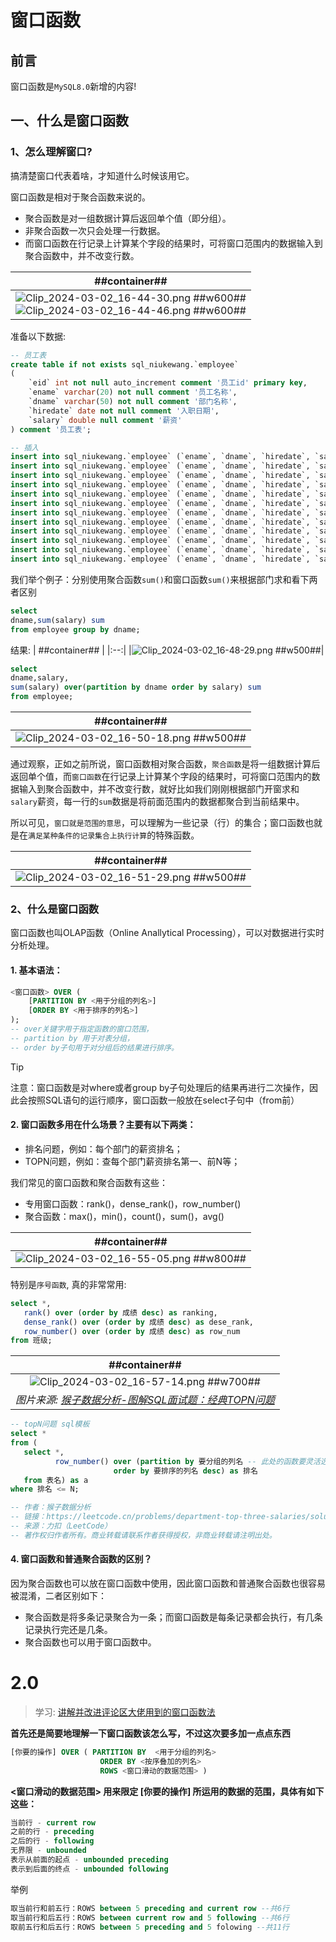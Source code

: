 # 窗口函数
## 前言
窗口函数是`MySQL8.0`新增的内容!

## 一、什么是窗口函数
### 1、怎么理解窗口?
搞清楚窗口代表着啥，才知道什么时候该用它。

窗口函数是相对于聚合函数来说的。
- 聚合函数是对一组数据计算后返回单个值（即分组）。
- 非聚合函数一次只会处理一行数据。
- 而窗口函数在行记录上计算某个字段的结果时，可将窗口范围内的数据输入到聚合函数中，并不改变行数。

| ##container## |
|:--:|
|![Clip_2024-03-02_16-44-30.png ##w600##](./Clip_2024-03-02_16-44-30.png)<br>![Clip_2024-03-02_16-44-46.png ##w600##](./Clip_2024-03-02_16-44-46.png)|

准备以下数据:

```sql
-- 员工表
create table if not exists sql_niukewang.`employee`
(
    `eid` int not null auto_increment comment '员工id' primary key,
    `ename` varchar(20) not null comment '员工名称',
    `dname` varchar(50) not null comment '部门名称',
    `hiredate` date not null comment '入职日期',
    `salary` double null comment '薪资'
) comment '员工表';

-- 插入
insert into sql_niukewang.`employee` (`ename`, `dname`, `hiredate`, `salary`) values ('傅嘉熙', '开发部', '2022-08-20 12:00:04', 9000);
insert into sql_niukewang.`employee` (`ename`, `dname`, `hiredate`, `salary`) values ('武晟睿', '开发部', '2022-06-12 13:54:12', 9500);
insert into sql_niukewang.`employee` (`ename`, `dname`, `hiredate`, `salary`) values ('孙弘文', '开发部', '2022-10-16 08:27:06', 9400);
insert into sql_niukewang.`employee` (`ename`, `dname`, `hiredate`, `salary`) values ('潘乐驹', '开发部', '2022-04-22 03:56:11', 9500);
insert into sql_niukewang.`employee` (`ename`, `dname`, `hiredate`, `salary`) values ('潘昊焱', '人事部', '2022-02-24 03:40:02', 5000);
insert into sql_niukewang.`employee` (`ename`, `dname`, `hiredate`, `salary`) values ('沈涛', '人事部', '2022-12-14 09:16:37', 6000);
insert into sql_niukewang.`employee` (`ename`, `dname`, `hiredate`, `salary`) values ('江峻熙', '人事部', '2022-05-12 01:17:48', 5000);
insert into sql_niukewang.`employee` (`ename`, `dname`, `hiredate`, `salary`) values ('陆远航', '人事部', '2022-04-14 03:35:57', 5500);
insert into sql_niukewang.`employee` (`ename`, `dname`, `hiredate`, `salary`) values ('姜煜祺', '销售部', '2022-03-23 03:21:05', 6000);
insert into sql_niukewang.`employee` (`ename`, `dname`, `hiredate`, `salary`) values ('邹明', '销售部', '2022-11-23 23:10:06', 6800);
insert into sql_niukewang.`employee` (`ename`, `dname`, `hiredate`, `salary`) values ('董擎苍', '销售部', '2022-02-12 07:54:32', 6500);
insert into sql_niukewang.`employee` (`ename`, `dname`, `hiredate`, `salary`) values ('钟俊驰', '销售部', '2022-04-10 12:17:06', 6000);
```

我们举个例子：分别使用聚合函数`sum()`和窗口函数`sum()`来根据部门求和看下两者区别

```sql
select
dname,sum(salary) sum 
from employee group by dname;
```

结果:
| ##container## |
|:--:|
|![Clip_2024-03-02_16-48-29.png ##w500##](./Clip_2024-03-02_16-48-29.png)|


```sql
select
dname,salary,
sum(salary) over(partition by dname order by salary) sum
from employee;
```

| ##container## |
|:--:|
|![Clip_2024-03-02_16-50-18.png ##w500##](./Clip_2024-03-02_16-50-18.png)|

通过观察，正如之前所说，窗口函数相对聚合函数，`聚合函数`是将一组数据计算后返回单个值，而`窗口函数`在行记录上计算某个字段的结果时，可将窗口范围内的数据输入到聚合函数中，并不改变行数，就好比如我们刚刚根据部门开窗求和`salary`薪资，每一行的`sum`数据是将前面范围内的数据都聚合到当前结果中。

所以可见，`窗口就是范围的意思`，可以理解为一些记录（行）的集合；窗口函数也就是在`满足某种条件的记录集合上执行计算`的特殊函数。

| ##container## |
|:--:|
|![Clip_2024-03-02_16-51-29.png ##w500##](./Clip_2024-03-02_16-51-29.png)|

### 2、什么是窗口函数
窗口函数也叫OLAP函数（Online Anallytical Processing），可以对数据进行实时分析处理。

#### 1. 基本语法：

```sql
<窗口函数> OVER (
    [PARTITION BY <用于分组的列名>]
    [ORDER BY <用于排序的列名>]
);
-- over关键字用于指定函数的窗口范围，
-- partition by 用于对表分组，
-- order by子句用于对分组后的结果进行排序。
```

> [!TIP]
> 注意：窗口函数是对where或者group by子句处理后的结果再进行二次操作，因此会按照SQL语句的运行顺序，窗口函数一般放在select子句中（from前）

#### 2. 窗口函数多用在什么场景？主要有以下两类：

- 排名问题，例如：每个部门的薪资排名；
- TOPN问题，例如：查每个部门薪资排名第一、前N等；

我们常见的窗口函数和聚合函数有这些：
- 专用窗口函数：rank()，dense_rank()，row_number()
- 聚合函数：max()，min()，count()，sum()，avg()

| ##container## |
|:--:|
|![Clip_2024-03-02_16-55-05.png ##w800##](./Clip_2024-03-02_16-55-05.png)|

特别是`序号函数`, 真的非常常用:


```sql
select *,
   rank() over (order by 成绩 desc) as ranking,
   dense_rank() over (order by 成绩 desc) as dese_rank,
   row_number() over (order by 成绩 desc) as row_num
from 班级;
```

| ##container## |
|:--:|
|![Clip_2024-03-02_16-57-14.png ##w700##](./Clip_2024-03-02_16-57-14.png)|
|*图片来源: [猴子数据分析-图解SQL面试题：经典TOPN问题](https://leetcode.cn/problems/department-top-three-salaries/solutions/73890/tu-jie-sqlmian-shi-ti-jing-dian-topnwen-ti-by-houz/)*|


```sql
-- topN问题 sql模板
select *
from (
   select *, 
          row_number() over (partition by 要分组的列名 -- 此处的函数要灵活选择
                       order by 要排序的列名 desc) as 排名
   from 表名) as a
where 排名 <= N;

-- 作者：猴子数据分析
-- 链接：https://leetcode.cn/problems/department-top-three-salaries/solutions/73890/tu-jie-sqlmian-shi-ti-jing-dian-topnwen-ti-by-houz/
-- 来源：力扣（LeetCode）
-- 著作权归作者所有。商业转载请联系作者获得授权，非商业转载请注明出处。
```


#### 4. 窗口函数和普通聚合函数的区别？
因为聚合函数也可以放在窗口函数中使用，因此窗口函数和普通聚合函数也很容易被混淆，二者区别如下：

- 聚合函数是将多条记录聚合为一条；而窗口函数是每条记录都会执行，有几条记录执行完还是几条。
- 聚合函数也可以用于窗口函数中。

# 2.0

> 学习: [讲解并改进评论区大佬用到的窗口函数法](https://leetcode.cn/problems/restaurant-growth/solutions/1047332/jiang-jie-bing-gai-jin-ping-lun-qu-da-la-34xv)

**首先还是简要地理解一下窗口函数该怎么写，不过这次要多加一点点东西**

```sql
[你要的操作] OVER ( PARTITION BY  <用于分组的列名>
                    ORDER BY <按序叠加的列名> 
                    ROWS <窗口滑动的数据范围> )
```

**<窗口滑动的数据范围> 用来限定 [你要的操作] 所运用的数据的范围，具体有如下这些：**

```sql
当前行 - current row
之前的行 - preceding
之后的行 - following
无界限 - unbounded
表示从前面的起点 - unbounded preceding
表示到后面的终点 - unbounded following
```

举例

```sql
取当前行和前五行：ROWS between 5 preceding and current row --共6行
取当前行和后五行：ROWS between current row and 5 following --共6行
取前五行和后五行：ROWS between 5 preceding and 5 folowing --共11行
```
